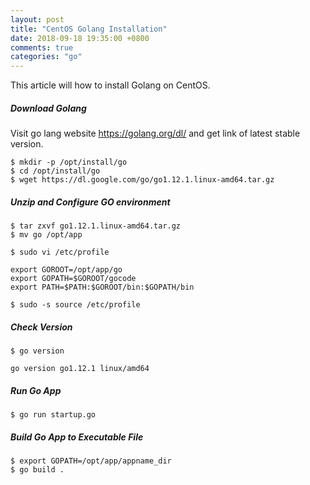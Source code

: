 ```yaml
---
layout: post
title: "CentOS Golang Installation"
date: 2018-09-18 19:35:00 +0800
comments: true
categories: "go"
---
```



This article will how to install Golang on CentOS. 



##### Download Golang

Visit go lang website https://golang.org/dl/ and get link of latest stable version.

```
$ mkdir -p /opt/install/go
$ cd /opt/install/go
$ wget https://dl.google.com/go/go1.12.1.linux-amd64.tar.gz
```

##### Unzip and Configure GO environment

```
$ tar zxvf go1.12.1.linux-amd64.tar.gz
$ mv go /opt/app

$ sudo vi /etc/profile

export GOROOT=/opt/app/go
export GOPATH=$GOROOT/gocode
export PATH=$PATH:$GOROOT/bin:$GOPATH/bin

$ sudo -s source /etc/profile
```

##### Check Version

```
$ go version

go version go1.12.1 linux/amd64
```

##### Run Go App

```
$ go run startup.go
```

##### Build Go App to Executable File

```
$ export GOPATH=/opt/app/appname_dir
$ go build .
``` 